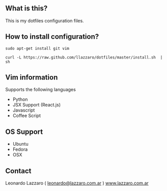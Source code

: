 ## What is this?

This is my dotfiles configuration files.


## How to install configuration?
`sudo apt-get install git vim`

`curl -L https://raw.github.com/llazzaro/dotfiles/master/install.sh  | sh`

## Vim information

Supports the following languages
 * Python
 * JSX Support (React.js)
 * Javascript
 * Coffee Script
  
## OS Support
 * Ubuntu
 * Fedora
 * OSX

## Contact

Leonardo Lazzaro ( leonardo@lazzaro.com.ar )
www.lazzaro.com.ar
